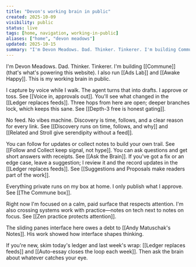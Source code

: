 ```yaml
---
title: "Devon's working brain in public"
created: 2025-10-09
visibility: public
status: live
tags: [home, navigation, working-in-public]
aliases: ["home", "devon meadows"]
updated: 2025-10-15
summary: "I'm Devon Meadows. Dad. Thinker. Tinkerer. I'm building Commune and I run Ads Lab and Awake Happy. This is my working brain in public."
---
```


I'm Devon Meadows. Dad. Thinker. Tinkerer. I'm building [[Commune]] (that's what's powering this website). I also run [[Ads Lab]] and [[Awake Happy]]. This is my working brain in public.

I capture by voice while I walk. The agent turns that into drafts. I approve or toss. See [[Voice in, approvals out]]. You'll see what changed in the [[Ledger replaces feeds]]. Three hops from here are open; deeper branches lock, which keeps this sane. See [[Depth-3 free is honest gating]].

No feed. No vibes machine. Discovery is time, follows, and a clear reason for every link. See [[Discovery runs on time, follows, and why]] and [[Related and Stroll give serendipity without a feed]].

You can follow for updates or collect notes to build your own trail. See [[Follow and Collect keep signal, not hype]]. You can ask questions and get short answers with receipts. See [[Ask the Brain]]. If you've got a fix or an edge case, leave a suggestion; I review it and the record updates in the [[Ledger replaces feeds]]. See [[Suggestions and Proposals make readers part of the work]].

Everything private runs on my box at home. I only publish what I approve. See [[The Commune box]].

Right now I'm focused on a calm, paid surface that respects attention. I'm also crossing systems work with practice—notes on tech next to notes on focus. See [[Zen practice protects attention]].

The sliding panes interface here owes a debt to [[Andy Matuschak's Notes]]. His work showed how interface shapes thinking.

If you're new, skim today's ledger and last week's wrap: [[Ledger replaces feeds]] and [[Auto-essay closes the loop each week]]. Then ask the brain about whatever catches your eye.

